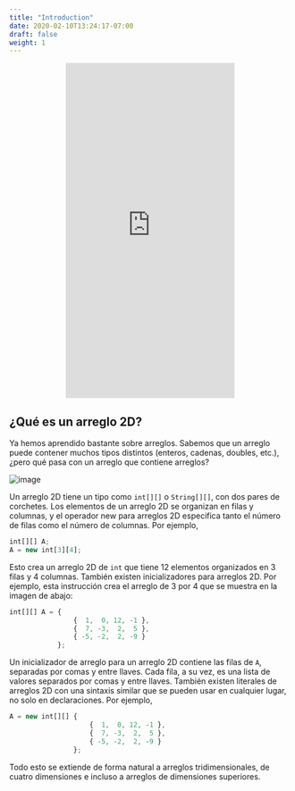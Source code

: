 ```yaml
---
title: "Introduction"
date: 2020-02-10T13:24:17-07:00
draft: false
weight: 1
---
```


<p style="text-align: center;"><iframe width="60%" height="600px" src="https://youtube.com/embed/DZkUUk64mWM" frameborder="0" allow="accelerometer; autoplay; clipboard-write; encrypted-media; gyroscope; picture-in-picture" allowfullscreen></iframe></p>

## ¿Qué es un arreglo 2D?

Ya hemos aprendido bastante sobre arreglos. Sabemos que un arreglo puede contener muchos tipos distintos (enteros, cadenas, doubles, etc.), ¿pero qué pasa con un arreglo que contiene arreglos?

![image](../img/2darray.png)

Un arreglo 2D tiene un tipo como `int[][]` o `String[][]`, con dos pares de corchetes. Los elementos de un arreglo 2D se organizan en filas y columnas, y el operador new para arreglos 2D especifica tanto el número de filas como el número de columnas. Por ejemplo,

```js javascript
int[][] A;
A = new int[3][4];
```

Esto crea un arreglo 2D de `int` que tiene 12 elementos organizados en 3 filas y 4 columnas. También existen inicializadores para arreglos 2D. Por ejemplo, esta instrucción crea el arreglo de 3 por 4 que se muestra en la imagen de abajo:

```js javascript
int[][] A = {    
                {  1,  0, 12, -1 },
                {  7, -3,  2,  5 },
                { -5, -2,  2, -9 }
            };
```

Un inicializador de arreglo para un arreglo 2D contiene las filas de `A`, separadas por comas y entre llaves. Cada fila, a su vez, es una lista de valores separados por comas y entre llaves. También existen literales de arreglos 2D con una sintaxis similar que se pueden usar en cualquier lugar, no solo en declaraciones. Por ejemplo,

```js javascript
A = new int[][] { 
                    {  1,  0, 12, -1 },
                    {  7, -3,  2,  5 },
                    { -5, -2,  2, -9 }
                };
```
                  
Todo esto se extiende de forma natural a arreglos tridimensionales, de cuatro dimensiones e incluso a arreglos de dimensiones superiores.